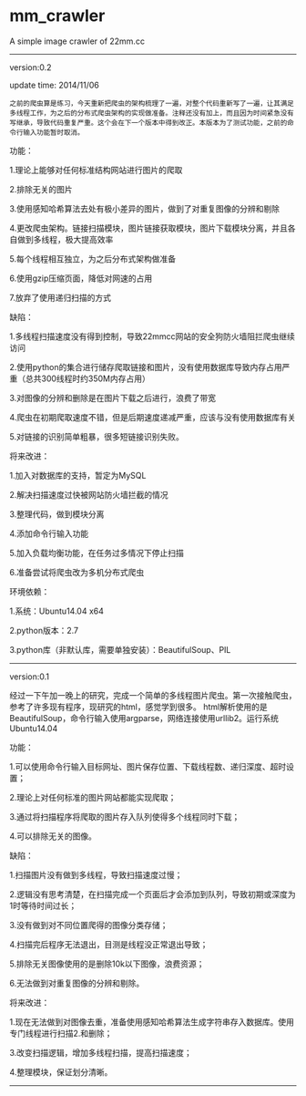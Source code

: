 mm_crawler
==========

A simple image crawler of 22mm.cc


-------------------------------------------------------------------------------------------------------------------
version:0.2

update time: 2014/11/06

    之前的爬虫算是练习，今天重新把爬虫的架构梳理了一遍，对整个代码重新写了一遍，让其满足多线程工作，为之后的分布式爬虫架构的实现做准备。注释还没有加上，而且因为时间紧急没有写继承，导致代码重复严重。这个会在下一个版本中得到改正。本版本为了测试功能，之前的命令行输入功能暂时取消。

功能：

1.理论上能够对任何标准结构网站进行图片的爬取

2.排除无关的图片

3.使用感知哈希算法去处有极小差异的图片，做到了对重复图像的分辨和剔除

4.更改爬虫架构。链接扫描模块，图片链接获取模块，图片下载模块分离，并且各自做到多线程，极大提高效率

5.每个线程相互独立，为之后分布式架构做准备

6.使用gzip压缩页面，降低对网速的占用

7.放弃了使用递归扫描的方式

缺陷：

1.多线程扫描速度没有得到控制，导致22mmcc网站的安全狗防火墙阻拦爬虫继续访问

2.使用python的集合进行储存爬取链接和图片，没有使用数据库导致内存占用严重（总共300线程时约350M内存占用）

3.对图像的分辨和删除是在图片下载之后进行，浪费了带宽

4.爬虫在初期爬取速度不错，但是后期速度递减严重，应该与没有使用数据库有关

5.对链接的识别简单粗暴，很多短链接识别失败。


将来改进：

1.加入对数据库的支持，暂定为MySQL

2.解决扫描速度过快被网站防火墙拦截的情况

3.整理代码，做到模块分离

4.添加命令行输入功能

5.加入负载均衡功能，在任务过多情况下停止扫描

6.准备尝试将爬虫改为多机分布式爬虫


环境依赖：

1.系统：Ubuntu14.04 x64

2.python版本：2.7

3.python库（非默认库，需要单独安装）：BeautifulSoup、PIL 

-------------------------------------------------------------------------------------------------------------------
version:0.1  

  经过一下午加一晚上的研究，完成一个简单的多线程图片爬虫。第一次接触爬虫，参考了许多现有程序，现研究的html，感觉学到很多。
html解析使用的是BeautifulSoup，命令行输入使用argparse，网络连接使用urllib2。运行系统Ubuntu14.04

功能：

1.可以使用命令行输入目标网址、图片保存位置、下载线程数、递归深度、超时设置；

2.理论上对任何标准的图片网站都能实现爬取；

3.通过将扫描程序将爬取的图片存入队列使得多个线程同时下载；

4.可以排除无关的图像。


缺陷：

1.扫描图片没有做到多线程，导致扫描速度过慢；

2.逻辑没有思考清楚，在扫描完成一个页面后才会添加到队列，导致初期或深度为1时等待时间过长；

3.没有做到对不同位置爬得的图像分类存储；

4.扫描完后程序无法退出，目测是线程没正常退出导致；

5.排除无关图像使用的是删除10k以下图像，浪费资源；

6.无法做到对重复图像的分辨和剔除。


将来改进：

1.现在无法做到对图像去重，准备使用感知哈希算法生成字符串存入数据库。使用专门线程进行扫描2.和删除；

3.改变扫描逻辑，增加多线程扫描，提高扫描速度；

4.整理模块，保证划分清晰。

-------------------------------------------------------------------------------------------------------------------
